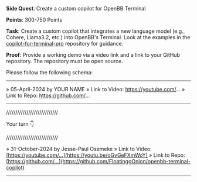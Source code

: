 **Side Quest**: Create a custom copilot for OpenBB Terminal

**Points**: 300-750 Points

**Task**: Create a custom copilot that integrates a new language model (e.g., Cohere, Llama3.2, etc.) into OpenBB's Terminal. Look at the examples in the [copilot-for-terminal-pro](https://github.com/OpenBB-finance/copilot-for-terminal-pro) repository for guidance.

**Proof**: Provide a working demo via a video link and a link to your GitHub repository. The repository must be open source.

Please follow the following schema:

---

» 05-April-2024 by YOUR NAME
» Link to Video: https://youtube.com/...
» Link to Repo: https://github.com/...

---

////////////////////////////

Your turn 👇

////////////////////////////

» 31-October-2024 by Jesse-Paul Osemeke
» Link to Video: [https://youtube.com/...](https://youtu.be/oGvGeFXmWoY)
» Link to Repo: [https://github.com/...](https://github.com/FloatinggOnion/openbb-terminal-copilot)

---

